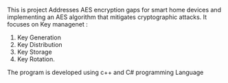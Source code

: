 This is project Addresses  AES encryption gaps for smart home devices and implementing an AES algorithm that mitigates cryptographic attacks. It focuses on Key managenet :
1. Key Generation
2. Key Distribution
3. Key Storage
4. Key Rotation.

The program is developed using c++ and C# programming Language
